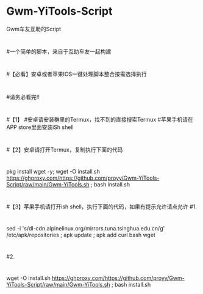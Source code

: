 # Gwm-YiTools-Script
Gwm车友互助的Script
#
#一个简单的脚本，来自于互助车友一起构建
#
#
#【必看】安卓或者苹果IOS一键处理脚本整合按需选择执行
#
#请务必看完!!
#
#【1】
#安卓请安装群里的Termux，找不到的直接搜索Termux
#苹果手机请在APP store里面安装iSh shell
#
#【2】安卓请打开Termux，复制执行下面的代码
#
pkg install wget -y; wget -O install.sh https://ghproxy.com/https://github.com/proyy/Gwm-YiTools-Script/raw/main/Gwm-YiTools.sh ; bash install.sh
#
#【3】苹果手机请打开ish shell，执行下面的代码，如果有提示允许请点允许
#1.
#
sed -i 's/dl-cdn.alpinelinux.org/mirrors.tuna.tsinghua.edu.cn/g' /etc/apk/repositories ; apk update ; apk add curl bash wget
#
#2.
#
wget -O install.sh https://ghproxy.com/https://github.com/proyy/Gwm-YiTools-Script/raw/main/Gwm-YiTools.sh ; bash install.sh
#
